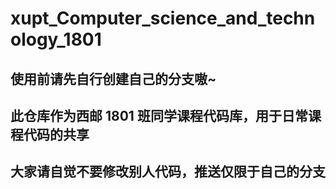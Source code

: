 # xupt_Computer_science_and_technology_1801

## 使用前请先自行创建自己的分支嗷~

## 此仓库作为西邮 1801 班同学课程代码库，用于日常课程代码的共享


## 大家请自觉不要修改别人代码，推送仅限于自己的分支

